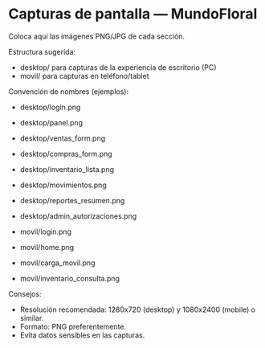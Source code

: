 # Capturas de pantalla — MundoFloral

Coloca aquí las imágenes PNG/JPG de cada sección.

Estructura sugerida:
- desktop/ para capturas de la experiencia de escritorio (PC)
- movil/ para capturas en teléfono/tablet

Convención de nombres (ejemplos):
- desktop/login.png
- desktop/panel.png
- desktop/ventas_form.png
- desktop/compras_form.png
- desktop/inventario_lista.png
- desktop/movimientos.png
- desktop/reportes_resumen.png
- desktop/admin_autorizaciones.png

- movil/login.png
- movil/home.png
- movil/carga_movil.png
- movil/inventario_consulta.png

Consejos:
- Resolución recomendada: 1280x720 (desktop) y 1080x2400 (mobile) o similar.
- Formato: PNG preferentemente.
- Evita datos sensibles en las capturas.
